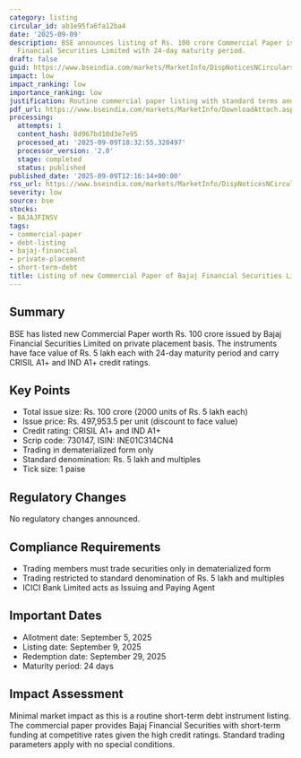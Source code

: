 ```yaml
---
category: listing
circular_id: ab1e95fa6fa12ba4
date: '2025-09-09'
description: BSE announces listing of Rs. 100 crore Commercial Paper issued by Bajaj
  Financial Securities Limited with 24-day maturity period.
draft: false
guid: https://www.bseindia.com/markets/MarketInfo/DispNoticesNCirculars.aspx?Noticeid={4239A075-60F7-4F28-A3D7-6AE773403705}&noticeno=20250909-46&dt=09/09/2025&icount=46&totcount=70&flag=0
impact: low
impact_ranking: low
importance_ranking: low
justification: Routine commercial paper listing with standard terms and short maturity
pdf_url: https://www.bseindia.com/markets/MarketInfo/DownloadAttach.aspx?id=20250909-46&attachedId=
processing:
  attempts: 1
  content_hash: 8d967bd10d3e7e95
  processed_at: '2025-09-09T18:32:55.320497'
  processor_version: '2.0'
  stage: completed
  status: published
published_date: '2025-09-09T12:16:14+00:00'
rss_url: https://www.bseindia.com/markets/MarketInfo/DispNoticesNCirculars.aspx?Noticeid={4239A075-60F7-4F28-A3D7-6AE773403705}&noticeno=20250909-46&dt=09/09/2025&icount=46&totcount=70&flag=0
severity: low
source: bse
stocks:
- BAJAJFINSV
tags:
- commercial-paper
- debt-listing
- bajaj-financial
- private-placement
- short-term-debt
title: Listing of new Commercial Paper of Bajaj Financial Securities Limited
---
```


## Summary

BSE has listed new Commercial Paper worth Rs. 100 crore issued by Bajaj Financial Securities Limited on private placement basis. The instruments have face value of Rs. 5 lakh each with 24-day maturity period and carry CRISIL A1+ and IND A1+ credit ratings.

## Key Points

- Total issue size: Rs. 100 crore (2000 units of Rs. 5 lakh each)
- Issue price: Rs. 497,953.5 per unit (discount to face value)
- Credit rating: CRISIL A1+ and IND A1+
- Scrip code: 730147, ISIN: INE01C314CN4
- Trading in dematerialized form only
- Standard denomination: Rs. 5 lakh and multiples
- Tick size: 1 paise

## Regulatory Changes

No regulatory changes announced.

## Compliance Requirements

- Trading members must trade securities only in dematerialized form
- Trading restricted to standard denomination of Rs. 5 lakh and multiples
- ICICI Bank Limited acts as Issuing and Paying Agent

## Important Dates

- Allotment date: September 5, 2025
- Listing date: September 9, 2025
- Redemption date: September 29, 2025
- Maturity period: 24 days

## Impact Assessment

Minimal market impact as this is a routine short-term debt instrument listing. The commercial paper provides Bajaj Financial Securities with short-term funding at competitive rates given the high credit ratings. Standard trading parameters apply with no special conditions.